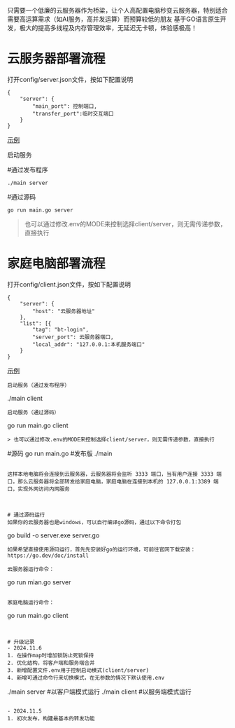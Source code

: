 只需要一个低廉的云服务器作为桥梁，让个人高配置电脑秒变云服务器，特别适合需要高运算需求（如AI服务，高并发运算）而预算较低的朋友
基于GO语言原生开发，极大的提高多线程及内存管理效率，无延迟无卡顿，体验感极高！

# 云服务器部署流程
打开config/server.json文件，按如下配置说明
```
{
    "server": {
        "main_port": 控制端口,
        "transfer_port":临时交互端口
    }
}
```

[示例](config/server.json)

启动服务

#通过发布程序
```
./main server
```

#通过源码
```
go run main.go server
```
> 也可以通过修改.env的MODE来控制选择client/server，则无需传递参数，直接执行

# 家庭电脑部署流程
打开config/client.json文件，按如下配置说明
```
{
    "server": {
        "host": "云服务器地址"
    },
    "list": [{
        "tag": "bt-login",
        "server_port": 云服务器端口,
        "local_addr": "127.0.0.1:本机服务端口"
    }
}
```
[示例](config/client.json)

```
启动服务（通过发布程序）
```
./main client
```
启动服务（通过源码）
```
go run main.go client
```
> 也可以通过修改.env的MODE来控制选择client/server，则无需传递参数，直接执行
```
#源码
go run main.go
#发布版
./main
```

这样本地电脑将会连接到云服务器，云服务器将会监听 3333 端口，当有用户连接 3333 端口，那么云服务器将全部转发给家庭电脑，家庭电脑在连接到本机的 127.0.0.1:3389 端口，实现外网访问内网服务



# 通过源码运行
如果你的云服务器也是windows，可以自行编译go源码，通过以下命令打包
```
go build -o server.exe server.go
```
如果希望直接使用源码运行，首先先安装好go的运行环境，可前往官网下载安装：
https://go.dev/doc/install

云服务器运行命令：
```
go run mian.go server
```

家庭电脑运行命令：
```
go run main.go client
```


# 升级记录
- 2024.11.6
1. 在操作map时增加锁防止死锁保持
2. 优化结构，将客户端和服务端合并
3. 新增配置文件.env用于控制启动模式(client/server)
4. 新增可通过命令行来切换模式，在无参数的情况下默认使用.env
```
./main server   #以客户端模式运行
./main client   #以服务端模式运行
```

- 2024.11.5
1. 初次发布，构建最基本的转发功能

